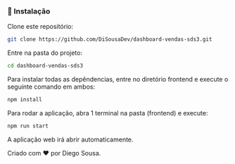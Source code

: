### 💾 Instalação

Clone este repositório:

```bash
git clone https://github.com/DiSousaDev/dashboard-vendas-sds3.git
```

Entre na pasta do projeto:

```bash
cd dashboard-vendas-sds3
```

Para instalar todas as depêndencias, entre no diretório frontend e execute o seguinte comando em ambos:

```bash
npm install
```

Para rodar a aplicação, abra 1 terminal na pasta (frontend) e execute:

```bash
npm run start
```

A aplicação web irá abrir automaticamente. <br>


Criado com ❤️ por Diego Sousa.
